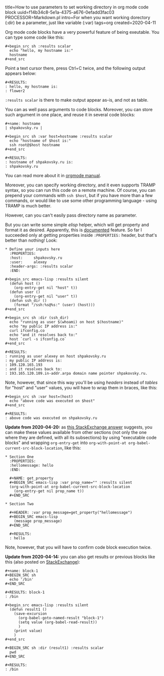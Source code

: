 title=How to use parameters to set working directory in org mode code block
uuid=f14b34c8-5e1a-4375-a676-0efadd3fac03
PROCESSOR=Markdown.pl
intro=For when you want working dorectory (:dir) be a parameter, just like variable (:var)
tags=org
created=2020-04-11

Org mode code blocks have a very powerful feature of being exeutable.
You can type some code like this:

    #+begin_src sh :results scalar
      echo "hello, my hostname is:"
      hostname
    #+end_src

Point a text cursor there, press Ctrl+C twice, and the following output appears below:

    #+RESULTS:
    : hello, my hostname is:
    : flower2

`:results scalar` is there to make output appear as-is, and not as table.

You can as well pass arguments to code blocks.
Moreover, you can store such argument in one place, and reuse it in several code blocks:

    #+name: hostname
    | shpakovsky.ru |

    #+begin_src sh :var host=hostname :results scalar
      echo "hostname of $host is:"
      ssh root@$host hostname
    #+end_src

    #+RESULTS:
    : hostname of shpakovsky.ru is:
    : shpakovsky.ru

You can read more about it in [orgmode manual][env].

Moreover, you can specify working directory, and it even supports TRAMP syntax, so you can run this code on a remote machine.
Of course, you can prepend your commands with `ssh $host`, but if you have more than a few commands, or would like to use some other programming language -
using TRAMP is much better.

However, can you can't easily pass directory name as parameter.

But you can write some simple _elisp_ helper, which will get property and format it as desired.
Apparently, this is [documented][doc] feature.
So far I succeeded only at getting properties inside `:PROPERTIES:` header, but that's better than nothing!
Look:

    * Define your inputs here
      :PROPERTIES:
      :host:     shpakovsky.ru
      :user:     alexey
      :header-args: :results scalar
      :END:

    #+begin_src emacs-lisp :results silent
      (defun host ()
        (org-entry-get nil "host" t))
      (defun user ()
        (org-entry-get nil "user" t))
      (defun ssh_dir ()
        (format "/ssh:%s@%s:" (user) (host)))
    #+end_src

    #+begin_src sh :dir (ssh_dir)
      echo "running as user $(whoami) on host $(hostname)"
      echo "my public IP address is:"
      curl ifconfig.co
      echo "and it resolves back to:"
      host `curl -s ifconfig.co`
    #+end_src

    #+RESULTS:
    : running as user alexey on host shpakovsky.ru
    : my public IP address is:
    : 109.120.165.193
    : and it resolves back to:
    : 193.165.120.109.in-addr.arpa domain name pointer shpakovsky.ru.

Note, however, that since this way you'll be using _headers_ instead of _tables_ for "host" and "user" values,
you will have to wrap them in braces, like this:

    #+begin_src sh :var host=(host)
      echo "above code was executed on $host"
    #+end_src

    #+RESULTS:
    : above code was executed on shpakovsky.ru

**Update from 2020-04-20:** as [this StackExchange answer][a] suggests, you can make these values available from other sections (not only the one where they are defined, with all its subsections) by using "executable code blocks" and wrapping `org-entry-get` into `org-with-point-at org-babel-current-src-block-location`, like this:

	* Section One
	  :PROPERTIES:
	  :hellomessage: hello
	  :END:

	  #+NAME: get_property
	  #+BEGIN_SRC emacs-lisp :var prop_name="" :results silent
	  (org-with-point-at org-babel-current-src-block-location
	    (org-entry-get nil prop_name t))
	  #+END_SRC

	* Section Two

	  #+HEADER: :var prop_message=get_property("hellomessage")
	  #+BEGIN_SRC emacs-lisp
	    (message prop_message)
	  #+END_SRC

	  #+RESULTS:
	  : hello

Note, however, that you will have to confirm code block execution twice.

**Update from 2020-04-14:** you can also get results or previous blocks like this (also posted on [StackExchange][a1]):

	#+name: block-1
	#+BEGIN_SRC sh
	  echo '/bin'
	#+END_SRC

	#+RESULTS: block-1
	: /bin

	#+begin_src emacs-lisp :results silent
	  (defun result1 ()
	    (save-excursion
	      (org-babel-goto-named-result "block-1")
	      (setq value (org-babel-read-result))
	      )
	    (print value)
	    )
	#+end_src

	#+BEGIN_SRC sh :dir (result1) :results scalar
	  pwd
	#+END_SRC

	#+RESULTS:
	: /bin


[env]: https://orgmode.org/manual/Environment-of-a-Code-Block.html

[dir]: https://orgmode.org/manual/Environment-of-a-Code-Block.html#Choosing-a-working-directory

[doc]: https://orgmode.org/manual/Environment-of-a-Code-Block.html#:~:text=Emacs%20lisp%20code%20can%20also%20set%20the%20values%20for%20variables

[a]: https://emacs.stackexchange.com/a/41951/28525

[a1]: https://emacs.stackexchange.com/a/57796/28525
